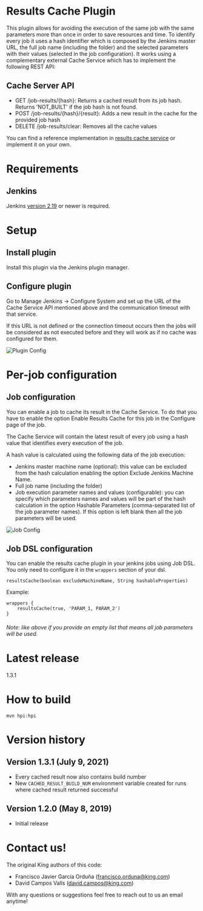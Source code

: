 Results Cache Plugin
====================
This plugin allows for avoiding the execution of the same job with the same parameters more than once in order to save resources and time.
To identify every job it uses a hash identifier which is composed by the Jenkins master URL, the full job name (including the folder) and the selected parameters with their values (selected in the job configuration).
It works using a complementary external Cache Service which has to implement the following REST API:

Cache Server API
----------------
* GET /job-results/{hash}: Returns a cached result from its job hash. Returns 'NOT_BUILT' if the job hash is not found.
* POST /job-results/{hash}/{result}: Adds a new result in the cache for the provided job hash
* DELETE /job-results/clear: Removes all the cache values

You can find a reference implementation in [results cache service](https://github.com/king/results-cache-service) or implement it on your own.

Requirements
============
Jenkins
-------
Jenkins [version 2.19](https://jenkins.io/changelog#v2.19) or newer is required.

Setup
=====
Install plugin
--------------
Install this plugin via the Jenkins plugin manager.

Configure plugin
----------------
Go to Manage Jenkins → Configure System and set up the URL of the Cache Service API mentioned above and the communication timeout with that service.

If this URL is not defined or the connection timeout occurs then the jobs will be considered as not executed before and they will work as if no cache was configured for them.

![Plugin Config](./docs/plugin-config.png)

Per-job configuration
=====================
Job configuration
-----------------
You can enable a job to cache its result in the Cache Service. To do that you have to enable the option Enable Results Cache for this job in the Configure page of the job.

The Cache Service will contain the latest result of every job using a hash value that identifies every execution of the job.

A hash value is calculated using the following data of the job execution:

* Jenkins master machine name (optional): this value can be excluded from the hash calculation enabling the option Exclude Jenkins Machine Name.
* Full job name (including the folder)
* Job execution parameter names and values (configurable): you can specify which parameters names and values will be part of the hash calculation in the option Hashable Parameters (comma-separated list of the job parameter names). If this option is left blank then all the job parameters will be used.

![Job Config](./docs/job-config.png)

Job DSL configuration
---------------------
You can enable the results cache plugin in your jenkins jobs using Job DSL. You only need to configure it in the `wrappers` section of your dsl.

```
resultsCache(boolean excludeMachineName, String hashableProperties)
```

Example:
```
wrappers {
    resultsCache(true, 'PARAM_1, PARAM_2')
}
```

###### Note: like above if you provide an empty list that means all job parameters will be used.

Latest release
==============
1.3.1

How to build
============
```mvn hpi:hpi```

Version history
===============
Version 1.3.1 (July 9, 2021)
---------------------------
* Every cached result now also contains build number
* New `CACHED_RESULT_BUILD_NUM` environment variable created for runs where cached result returned successful

Version 1.2.0 (May 8, 2019)
---------------------------
* Initial release

Contact us!
===========
The original King authors of this code:

 - Francisco Javier García Orduña (francisco.orduna@king.com)
 - David Campos Valls (david.campos@king.com)

With any questions or suggestions feel free to reach out to us an email anytime!
